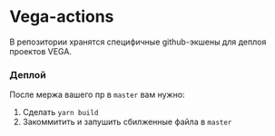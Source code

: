# Vega-actions

В репозитории хранятся специфичные github-экшены для деплоя проектов VEGA.

### Деплой

После мержа вашего пр в `master` вам нужно:

1. Сделать `yarn build`
2. Закоммитить и запушить сбилженные файла в `master`
